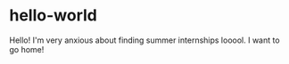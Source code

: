 # hello-world

Hello! 
I'm very anxious about finding summer internships looool. 
I want to go home! 
